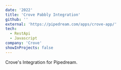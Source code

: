 ```yaml
---
date: '2022'
title: 'Crove Pabbly Integration'
github: ''
external: 'https://pipedream.com/apps/crove-app/'
tech:
  - RestApi
  - Javascript
company: 'Crove'
showInProjects: false
---
```


Crove's Integration for Pipedream.
